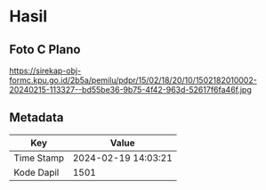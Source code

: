 # Hasil

## Foto C Plano

https://sirekap-obj-formc.kpu.go.id/2b5a/pemilu/pdpr/15/02/18/20/10/1502182010002-20240215-113327--bd55be36-9b75-4f42-963d-52617f6fa46f.jpg


## Metadata

| Key        | Value               |
| ---------- | ------------------- |
| Time Stamp | 2024-02-19 14:03:21 |
| Kode Dapil | 1501                |



